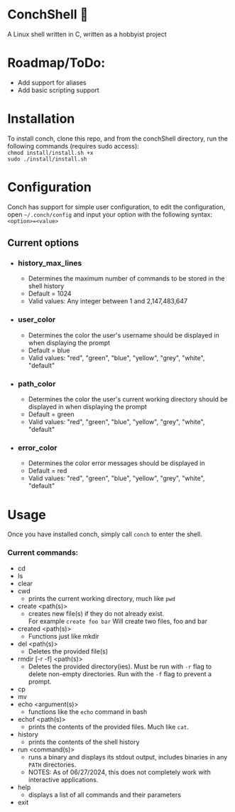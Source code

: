 # ConchShell 🐚
A Linux shell written in C, written as a hobbyist project

# Roadmap/ToDo:
- Add support for aliases
- Add basic scripting support

# Installation
To install conch, clone this repo, and from the conchShell directory, run the following commands (requires sudo access):<br>
`chmod install/install.sh +x`<br>`sudo ./install/install.sh`
# Configuration
Conch has support for simple user configuration, to edit the configuration, open `~/.conch/config` and input your option with the following syntax:<br>`<option>=<value>`<br>
## Current options
- ### history_max_lines
  - Determines the maximum number of commands to be stored in the shell history
  - Default = 1024
  - Valid values: Any integer between 1 and 2,147,483,647
- ### user_color
  - Determines the color the user's username should be displayed in when displaying the prompt
  - Default = blue
  - Valid values: "red", "green", "blue", "yellow", "grey", "white", "default"
- ### path_color
  - Determines the color the user's current working directory should be displayed in when displaying the prompt
  - Default = green
  - Valid values: "red", "green", "blue", "yellow", "grey", "white", "default"
- ### error_color
  - Determines the color error messages should be displayed in
  - Default = red
  - Valid values: "red", "green", "blue", "yellow", "grey", "white", "default"  
  

# Usage
Once you have installed conch, simply call `conch` to enter the shell.
### Current commands:
- cd <path>
- ls <path>
- clear
- cwd
  - prints the current working directory, much like `pwd`
- create <path(s)>
  - creates new file(s) if they do not already exist. <br>For example `create foo bar` Will create two files, foo and bar
- created <path(s)>
  - Functions just like mkdir
- del <path(s)>
  - Deletes the provided file(s)
- rmdir \[-r -f] <path(s)>
  - Deletes the provided directory(ies). Must be run with `-r` flag to delete non-empty directories. Run with the `-f` flag to prevent a prompt.
- cp <source> <destination>
- mv <source> <destination>
- echo <argument(s)>
    - functions like the `echo` command in bash
- echof <path(s)>
  - prints the contents of the provided files. Much like `cat`.
- history
    - prints the contents of the shell history
- run <command(s)>
  - runs a binary and displays its stdout output, includes binaries in any `PATH` directories.
  - NOTES: As of 06/27/2024, this does not completely work with interactive applications.
- help
  - displays a list of all commands and their parameters
- exit
